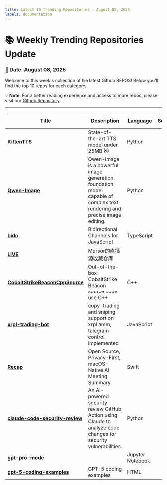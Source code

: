 ```yaml
---
title: Latest 10 Trending Repositories - August 08, 2025
labels: documentation
---
```

# 📚 Weekly Trending Repositories Update

### 📅 Date: August 08, 2025

Welcome to this week's collection of the latest Github REPOS! Below you'll find the top 10 repos for each category.

💡 **Note**: For a better reading experience and access to more repos, please visit our [Github Repository](https://github.com/marc-ko/daily-trending-repo).

---

| **Title** | **Description** | **Language** | **Summary** | **Tags** | **Stars Count** |
| --- | --- | --- | --- | --- | --- |
| **[KittenTTS](https://github.com/KittenML/KittenTTS)** |  State-of-the-art TTS model under 25MB 😻  | Python |  |  | 5392 |
| **[Qwen-Image](https://github.com/QwenLM/Qwen-Image)** | Qwen-Image is a powerful image generation foundation model capable of complex text rendering and precise image editing. | Python |  |  | 2180 |
| **[bidc](https://github.com/shuding/bidc)** | Bidirectional Channels for JavaScript | TypeScript |  | <details><summary>async...</summary><p>async, channels, iframe, javascript, messaging, rpc, worker</p></details> | 840 |
| **[LIVE](https://github.com/Mursor/LIVE)** | Mursor的直播源收藏仓库 |  |  |  | 831 |
| **[CobaltStrikeBeaconCppSource](https://github.com/kyxiaxiang/CobaltStrikeBeaconCppSource)** | Out-of-the-box CobaltStrike Beacon source code use C++ | C++ |  |  | 783 |
| **[xrpl-trading-bot](https://github.com/kinexbt/xrpl-trading-bot)** | copy-trading and sniping support on xrpl amm, telegram control implemented | JavaScript |  |  | 584 |
| **[Recap](https://github.com/RecapAI/Recap)** | Open Source, Privacy-First, macOS-Native AI Meeting Summary  | Swift |  | <details><summary>core-...</summary><p>core-audio, openrouter, summarization, swift, whisper, whisper-cpp</p></details> | 525 |
| **[claude-code-security-review](https://github.com/anthropics/claude-code-security-review)** | An AI-powered security review GitHub Action using Claude to analyze code changes for security vulnerabilities. | Python |  |  | 507 |
| **[gpt-pro-mode](https://github.com/mshumer/gpt-pro-mode)** |  | Jupyter Notebook |  |  | 369 |
| **[gpt-5-coding-examples](https://github.com/openai/gpt-5-coding-examples)** | GPT-5 coding examples | HTML |  | <details><summary>codex...</summary><p>codex, coding, frontend, gpt, openai, web, website</p></details> | 367 |

